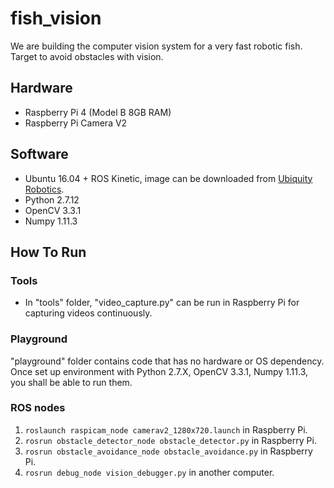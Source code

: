 # fish_vision

We are building the computer vision system for a very fast robotic fish. Target to avoid obstacles with vision. 

## Hardware
- Raspberry Pi 4 (Model B 8GB RAM)
- Raspberry Pi Camera V2

## Software
- Ubuntu 16.04 + ROS Kinetic, image can be downloaded from [Ubiquity Robotics](https://downloads.ubiquityrobotics.com).
- Python 2.7.12
- OpenCV 3.3.1
- Numpy 1.11.3

## How To Run
### Tools
- In "tools" folder, "video_capture.py" can be run in Raspberry Pi for capturing videos continuously.

### Playground
"playground" folder contains code that has no hardware or OS dependency. Once set up environment with Python 2.7.X, OpenCV 3.3.1, Numpy 1.11.3, you shall be able to run them.   
### ROS nodes
1. ```roslaunch raspicam_node camerav2_1280x720.launch``` in Raspberry Pi.
2. ```rosrun obstacle_detector_node obstacle_detector.py``` in Raspberry Pi.
3. ```rosrun obstacle_avoidance_node obstacle_avoidance.py``` in Raspberry Pi.
4. ```rosrun debug_node vision_debugger.py``` in another computer.
